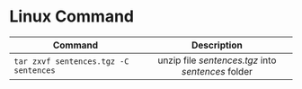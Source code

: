 # Linux Command

| Command  |     Description     | 
|----------|:-------------:|
| `tar zxvf sentences.tgz -C sentences` | unzip file  *sentences.tgz* into *sentences* folder | 
